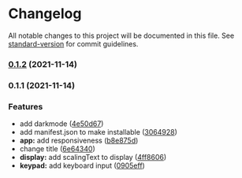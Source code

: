 # Changelog

All notable changes to this project will be documented in this file. See [standard-version](https://github.com/conventional-changelog/standard-version) for commit guidelines.

### [0.1.2](https://github.com/JordanMaduro/calculator/compare/v0.1.1...v0.1.2) (2021-11-14)

### 0.1.1 (2021-11-14)


### Features

* add darkmode ([4e50d67](https://github.com/JordanMaduro/calculator/commit/4e50d67494b69060167ea713b180c48262493341))
* add manifest.json to make installable ([3064928](https://github.com/JordanMaduro/calculator/commit/3064928878aca1a956151dee418967c8e9672284))
* **app:** add responsiveness ([b8e875d](https://github.com/JordanMaduro/calculator/commit/b8e875d7a51abedd25d0326aeff62c6edbccf682))
* change title ([6e64340](https://github.com/JordanMaduro/calculator/commit/6e64340c5861fa3e3b67094b3cf2b8875bfd5d9a))
* **display:** add scalingText to display ([4ff8606](https://github.com/JordanMaduro/calculator/commit/4ff8606f2ddc9275d84b5f5c024e61603369249e))
* **keypad:** add keyboard input ([0905eff](https://github.com/JordanMaduro/calculator/commit/0905eff4656524e8cf2f6499f78cd6abc2ccc016))
